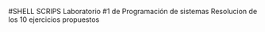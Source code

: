 #SHELL SCRIPS
Laboratorio #1 de Programación de sistemas
Resolucion de los 10 ejercicios propuestos

